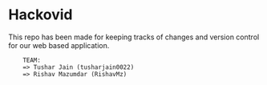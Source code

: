 # Hackovid
This repo has been made for keeping tracks of changes and version control for our web based application.

        TEAM:
        => Tushar Jain (tusharjain0022)
        => Rishav Mazumdar (RishavMz)
